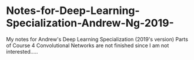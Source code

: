 # Notes-for-Deep-Learning-Specialization-Andrew-Ng-2019-
My notes for Andrew's Deep Learning Specialization (2019's version)
Parts of Course 4 Convolutional Networks are not finished since I am not interested.....
